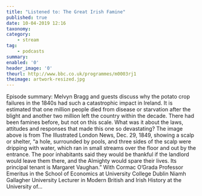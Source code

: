 ```yaml
---
title: "Listened to: The Great Irish Famine"
published: true
date: 10-04-2019 12:16
taxonomy:
category:
	- stream
tag:
	- podcasts
summary:
enabled: '0'
header_image: '0'
theurl: http://www.bbc.co.uk/programmes/m0003rj1
theimage: artwork-resized.jpg
--- 
```

Episode summary: Melvyn Bragg and guests discuss why the potato crop failures in the 1840s had such a catastrophic impact in Ireland. It is estimated that one million people died from disease or starvation after the blight and another two million left the country within the decade. There had been famines before, but not on this scale. What was it about the laws, attitudes and responses that made this one so devastating? The image above is from The Illustrated London News, Dec. 29, 1849, showing a scalp or shelter, “a hole, surrounded by pools, and three sides of the scalp were dripping with water, which ran in small streams over the floor and out by the entrance. The poor inhabitants said they would be thankful if the landlord would leave them there, and the Almighty would spare their lives. Its principal tenant is Margaret Vaughan.” With Cormac O’Grada Professor Emeritus in the School of Economics at University College Dublin Niamh Gallagher University Lecturer in Modern British and Irish History at the University of…

